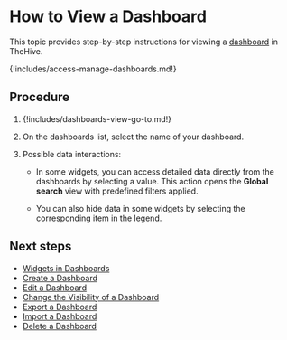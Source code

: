# How to View a Dashboard

This topic provides step-by-step instructions for viewing a [dashboard](about-dashboards.md) in TheHive.

{!includes/access-manage-dashboards.md!}

## Procedure

1. {!includes/dashboards-view-go-to.md!}

2. On the dashboards list, select the name of your dashboard.

3. Possible data interactions:
    
    * In some widgets, you can access detailed data directly from the dashboards by selecting a value. This action opens the **Global search** view with predefined filters applied.

    * You can also hide data in some widgets by selecting the corresponding item in the legend.

## Next steps

* [Widgets in Dashboards](widgets-dashboards.md)
* [Create a Dashboard](create-a-dashboard.md)
* [Edit a Dashboard](edit-a-dashboard.md)
* [Change the Visibility of a Dashboard](change-visibility-of-a-dashboard.md)
* [Export a Dashboard](export-a-dashboard.md)
* [Import a Dashboard](import-a-dashboard.md)
* [Delete a Dashboard](delete-a-dashboard.md)